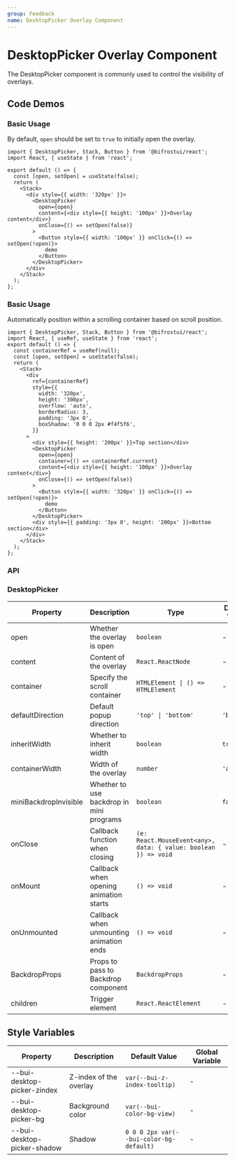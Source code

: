 ```yaml
---
group: Feedback
name: DesktopPicker Overlay Component
---
```


# DesktopPicker Overlay Component

The DesktopPicker component is commonly used to control the visibility of overlays.

## Code Demos

### Basic Usage

By default, `open` should be set to `true` to initially open the overlay.

```tsx
import { DesktopPicker, Stack, Button } from '@bifrostui/react';
import React, { useState } from 'react';

export default () => {
  const [open, setOpen] = useState(false);
  return (
    <Stack>
      <div style={{ width: '320px' }}>
        <DesktopPicker
          open={open}
          content={<div style={{ height: '100px' }}>Overlay content</div>}
          onClose={() => setOpen(false)}
        >
          <Button style={{ width: '100px' }} onClick={() => setOpen(!open)}>
            demo
          </Button>
        </DesktopPicker>
      </div>
    </Stack>
  );
};
```

### Basic Usage

Automatically position within a scrolling container based on scroll position.

```tsx
import { DesktopPicker, Stack, Button } from '@bifrostui/react';
import React, { useRef, useState } from 'react';
export default () => {
  const containerRef = useRef(null);
  const [open, setOpen] = useState(false);
  return (
    <Stack>
      <div
        ref={containerRef}
        style={{
          width: '320px',
          height: '300px',
          overflow: 'auto',
          borderRadius: 3,
          padding: '3px 0',
          boxShadow: '0 0 0 2px #f4f5f6',
        }}
      >
        <div style={{ height: '200px' }}>Top section</div>
        <DesktopPicker
          open={open}
          container={() => containerRef.current}
          content={<div style={{ height: '100px' }}>Overlay content</div>}
          onClose={() => setOpen(false)}
        >
          <Button style={{ width: '320px' }} onClick={() => setOpen(!open)}>
            demo
          </Button>
        </DesktopPicker>
        <div style={{ padding: '3px 0', height: '200px' }}>Bottom section</div>
      </div>
    </Stack>
  );
};
```

### API

### DesktopPicker

| Property              | Description                              | Type                                                           | Default Value |
| --------------------- | ---------------------------------------- | -------------------------------------------------------------- | ------------- |
| open                  | Whether the overlay is open              | `boolean`                                                      | -             |
| content               | Content of the overlay                   | `React.ReactNode`                                              | -             |
| container             | Specify the scroll container             | `HTMLElement \| () => HTMLElement`                             | -             |
| defaultDirection      | Default popup direction                  | `'top' \| 'bottom'`                                            | `'bottom'`    |
| inheritWidth          | Whether to inherit width                 | `boolean`                                                      | `true`        |
| containerWidth        | Width of the overlay                     | `number`                                                       | `'auto'`      |
| miniBackdropInvisible | Whether to use backdrop in mini programs | `boolean`                                                      | `false`       |
| onClose               | Callback function when closing           | `(e: React.MouseEvent<any>, data: { value: boolean }) => void` | -             |
| onMount               | Callback when opening animation starts   | `() => void`                                                   | -             |
| onUnmounted           | Callback when unmounting animation ends  | `() => void`                                                   | -             |
| BackdropProps         | Props to pass to Backdrop component      | `BackdropProps`                                                | -             |
| children              | Trigger element                          | `React.ReactElement`                                           | -             |

## Style Variables

| Property                    | Description            | Default Value                           | Global Variable |
| --------------------------- | ---------------------- | --------------------------------------- | --------------- |
| --bui-desktop-picker-zindex | Z-index of the overlay | `var(--bui-z-index-tooltip)`            | -               |
| --bui-desktop-picker-bg     | Background color       | `var(--bui-color-bg-view)`              | -               |
| --bui-desktop-picker-shadow | Shadow                 | `0 0 0 2px var(--bui-color-bg-default)` | -               |
